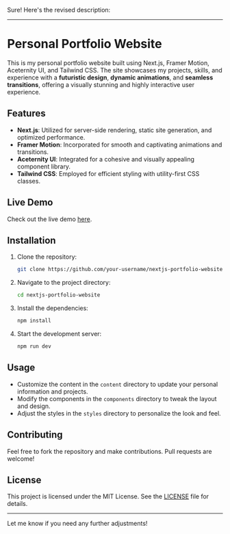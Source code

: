 Sure! Here's the revised description:

---

# Personal Portfolio Website

This is my personal portfolio website built using Next.js, Framer Motion, Aceternity UI, and Tailwind CSS. The site showcases my projects, skills, and experience with a **futuristic design**, **dynamic animations**, and **seamless transitions**, offering a visually stunning and highly interactive user experience.

## Features

- **Next.js**: Utilized for server-side rendering, static site generation, and optimized performance.
- **Framer Motion**: Incorporated for smooth and captivating animations and transitions.
- **Aceternity UI**: Integrated for a cohesive and visually appealing component library.
- **Tailwind CSS**: Employed for efficient styling with utility-first CSS classes.

## Live Demo

Check out the live demo [here](your-live-demo-link).

## Installation

1. Clone the repository:
    ```bash
    git clone https://github.com/your-username/nextjs-portfolio-website.git
    ```
2. Navigate to the project directory:
    ```bash
    cd nextjs-portfolio-website
    ```
3. Install the dependencies:
    ```bash
    npm install
    ```
4. Start the development server:
    ```bash
    npm run dev
    ```

## Usage

- Customize the content in the `content` directory to update your personal information and projects.
- Modify the components in the `components` directory to tweak the layout and design.
- Adjust the styles in the `styles` directory to personalize the look and feel.

## Contributing

Feel free to fork the repository and make contributions. Pull requests are welcome!

## License

This project is licensed under the MIT License. See the [LICENSE](LICENSE) file for details.

---

Let me know if you need any further adjustments!
